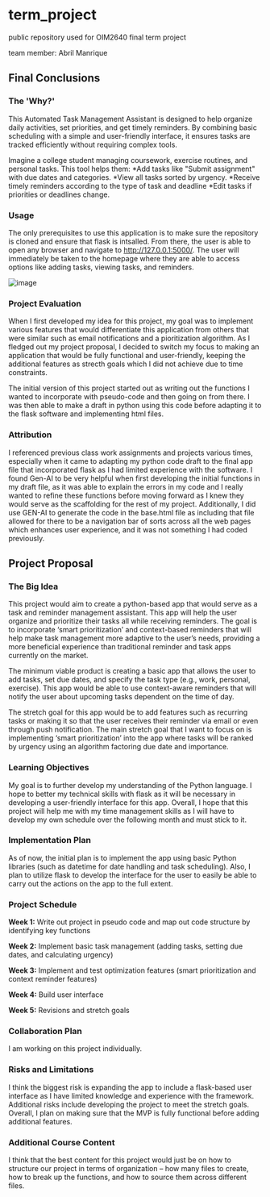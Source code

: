 # term_project
public repository used for OIM2640 final term project 

team member: Abril Manrique

## Final Conclusions
### The 'Why?'
This Automated Task Management Assistant is designed to help organize daily activities, set priorities, and get timely reminders. By combining basic scheduling with a simple and user-friendly interface, it ensures tasks are tracked efficiently without requiring complex tools.

Imagine a college student managing coursework, exercise routines, and personal tasks. This tool helps them:
*Add tasks like "Submit assignment" with due dates and categories.
*View all tasks sorted by urgency.
*Receive timely reminders according to the type of task and deadline
*Edit tasks if priorities or deadlines change.

### Usage
The only prerequisites to use this application is to make sure the repository is cloned and ensure that flask is intsalled. From there, the user is able to open any browser and navigate to http://127.0.0.1:5000/. The user will immediately be taken to the homepage where they are able to access options like adding tasks, viewing tasks, and reminders.

![image](https://github.com/user-attachments/assets/4c9381a3-ddb7-4dda-a24c-9e31f055d86e)

### Project Evaluation
When I first developed my idea for this project, my goal was to implement various features that would differentiate this application from others that were similar such as email notifications and a pioritization algorithm. As I fledged out my project proposal, I decided to switch my focus to making an application that would be fully functional and user-friendly, keeping the additional features as strecth goals which I did not achieve due to time constraints. 

The initial version of this project started out as writing out the functions I wanted to incorporate with pseudo-code and then going on from there. I was then able to make a draft in python using this code before adapting it to the flask software and implementing html files.

### Attribution
I referenced previous class work assignments and projects various times, especially when it came to adapting my python code draft to the final app file that incorporated flask as I had limited experience with the software. I found Gen-AI to be very helpful when first developing the initial functions in my draft file, as it was able to explain the errors in my code and I really wanted to refine these functions before moving forward as I knew they would serve as the scaffolding for the rest of my project. Additionally, I did use GEN-AI to generate the code in the base.html file as including that file allowed for there to be a navigation bar of sorts across all the web pages which enhances user experience, and it was not something I had coded previously.

## Project Proposal
### The Big Idea
This project would aim to create a python-based app that would serve as a task and reminder management assistant. This app will help the user organize and prioritize their tasks all while receiving reminders. The goal is to incorporate ‘smart prioritization’ and context-based reminders that will help make task management more adaptive to the user’s needs, providing a more beneficial experience than traditional reminder and task apps currently on the market.  

The minimum viable product is creating a basic app that allows the user to add tasks, set due dates, and specify the task type (e.g., work, personal, exercise). This app would be able to use context-aware reminders that will notify the user about upcoming tasks dependent on the time of day. 

The stretch goal for this app would be to add features such as recurring tasks or making it so that the user receives their reminder via email or even through push notification. The main stretch goal that I want to focus on is implementing ‘smart prioritization’ into the app where tasks will be ranked by urgency using an algorithm factoring due date and importance.  

### Learning Objectives
My goal is to further develop my understanding of the Python language. I hope to better my technical skills with flask as it will be necessary in developing a user-friendly interface for this app. Overall, I hope that this project will help me with my time management skills as I will have to develop my own schedule over the following month and must stick to it. 

### Implementation Plan
As of now, the initial plan is to implement the app using basic Python libraries (such as datetime for date handling and task scheduling). Also, I plan to utilize flask to develop the interface for the user to easily be able to carry out the actions on the app to the full extent. 

### Project Schedule
**Week 1:** Write out project in pseudo code and map out code structure by identifying key functions 

**Week 2:** Implement basic task management (adding tasks, setting due dates, and calculating urgency) 

**Week 3:** Implement and test optimization features (smart prioritization and context reminder features) 

**Week 4:** Build user interface 

**Week 5:** Revisions and stretch goals 

### Collaboration Plan
I am working on this project individually. 

### Risks and Limitations
I think the biggest risk is expanding the app to include a flask-based user interface as I have limited knowledge and experience with the framework. Additional risks include developing the project to meet the stretch goals. Overall, I plan on making sure that the MVP is fully functional before adding additional features. 

### Additional Course Content
I think that the best content for this project would just be on how to structure our project in terms of organization – how many files to create, how to break up the functions, and how to source them across different files. 
